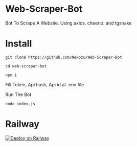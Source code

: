 # Web-Scraper-Bot
Bot To Scrape A Website. Using axios. cheerio. and tgsnake

# Install

```
git clone https://github.com/Nekozu/Web-Scraper-Bot

cd web-scraper-bot

npm i
```
Fill Token, Api hash, Api id at .env file

Run The Bot
```
node index.js
```

# Railway
[![Deploy on Railway](https://railway.app/button.svg)](https://railway.app/new/template?template=https%3A%2F%2Fgithub.com%2FNekozu%2FWeb-Scraper-Bot&envs=apiid%2Capihash%2Ctoken&apiidDesc=Your+api+id+from+my.telegram.org&apihashDesc=Your+api+hash+from+my.telegram.org&tokenDesc=token+bot+from+botfather)
